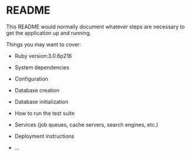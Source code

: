 # README

This README would normally document whatever steps are necessary to get the
application up and running.

Things you may want to cover:

* Ruby version:3.0.6p216

* System dependencies

* Configuration

* Database creation

* Database initialization

* How to run the test suite

* Services (job queues, cache servers, search engines, etc.)

* Deployment instructions

* ...
